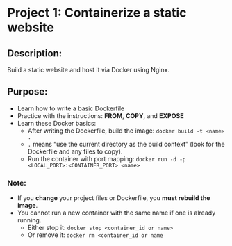 # Project 1: Containerize a static website 

## Description:
Build a static website and host it via Docker using Nginx. 

## Purpose:
- Learn how to write a basic Dockerfile
- Practice with the instructions: **FROM**, **COPY**, and **EXPOSE**
- Learn these Docker basics:
    - After writing the Dockerfile, build the image:
        `docker build -t <name> .`
    - `.` means “use the current directory as the build context” (look for the Dockerfile and any files to copy).
    - Run the container with port mapping:
        `docker run -d -p <LOCAL_PORT>:<CONTAINER_PORT> <name>`


### Note: 
- If you **change** your project files or Dockerfile, you **must rebuild the image**.
- You cannot run a new container with the same name if one is already running.
    - Either stop it:
        `docker stop <container_id or name>`
    - Or remove it:
        `docker rm <container_id or name`